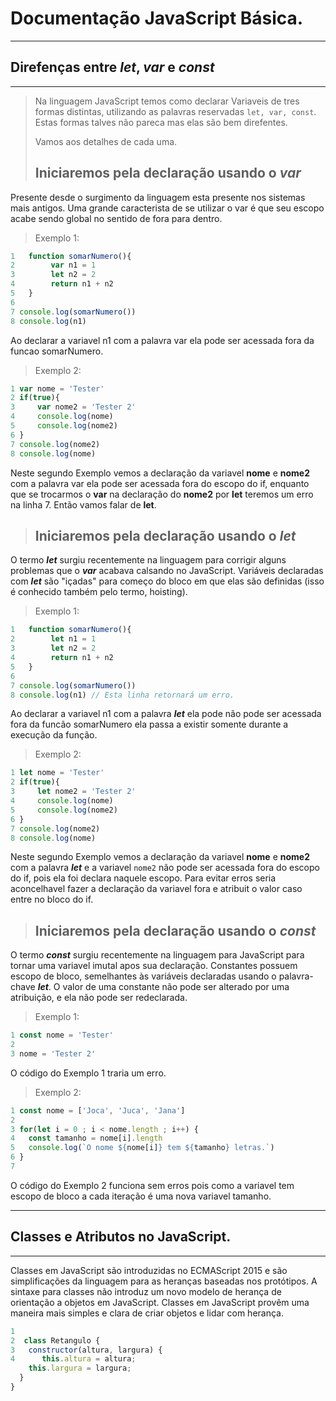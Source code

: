 

# Documentação JavaScript Básica.
---
## Direfenças entre ___let___, ___var___ e ___const___
---
> Na linguagem JavaScript temos como declarar Variaveis de tres formas distintas, utilizando as palavras reservadas `let, var, const`. Estas formas talves não pareca mas elas são bem direfentes.
>
> Vamos aos detalhes de cada uma.
>
> ## Iniciaremos pela declaração usando o ___var___

Presente desde o surgimento da linguagem esta presente nos sistemas mais antigos.
Uma grande caracterista de se utilizar o var é que seu escopo acabe sendo global no sentido de fora para dentro.

> Exemplo 1:
~~~JavaScript
1   function somarNumero(){
2        var n1 = 1
3        let n2 = 2
4        return n1 + n2
5   }
6
7 console.log(somarNumero())
8 console.log(n1)
~~~
Ao declarar a variavel n1 com a palavra var ela pode ser acessada fora da funcao somarNumero.
> Exemplo 2:
~~~JavaScript
1 var nome = 'Tester'
2 if(true){
3     var nome2 = 'Tester 2'
4     console.log(nome)
5     console.log(nome2)
6 }
7 console.log(nome2)
8 console.log(nome)
~~~
Neste segundo Exemplo vemos a declaração da variavel __nome__ e __nome2__ com a palavra var ela pode ser acessada fora do escopo do if, enquanto que se trocarmos o **var** na declaração do __nome2__ por **let** teremos um erro na linha 7.
Então vamos falar de **let**.

> ## Iniciaremos pela declaração usando o ___let___

O termo ___let___ surgiu recentemente na linguagem para corrigir alguns problemas que o ___var___ acabava calsando no JavaScript.
Variáveis declaradas com ___let___ são "içadas" para começo do bloco em que elas são definidas (isso é conhecido também pelo termo, hoisting).

> Exemplo 1:
~~~JavaScript
1   function somarNumero(){
2        let n1 = 1
3        let n2 = 2
4        return n1 + n2
5   }
6
7 console.log(somarNumero())
8 console.log(n1) // Esta linha retornará um erro.
~~~
Ao declarar a variavel n1 com a palavra ___let___ ela pode não pode ser acessada fora da funcão somarNumero ela passa a existir somente durante a execução da função.

> Exemplo 2:

~~~JavaScript
1 let nome = 'Tester'
2 if(true){
3     let nome2 = 'Tester 2'
4     console.log(nome)
5     console.log(nome2)
6 }
7 console.log(nome2)
8 console.log(nome)
~~~
Neste segundo Exemplo vemos a declaração da variavel __nome__ e __nome2__ com a palavra ___let___ e a variavel `nome2` não pode ser acessada fora do escopo do if, pois ela foi declara naquele escopo.
Para evitar erros seria aconcelhavel fazer a declaração da variavel fora e atribuit o valor caso entre no bloco do if.

> ## Iniciaremos pela declaração usando o ___const___
O termo ___const___ surgiu recentemente na linguagem para JavaScript para tornar uma variavel imutal apos sua declaração.
Constantes possuem escopo de bloco, semelhantes às variáveis declaradas usando o palavra-chave ___let___. O valor de uma constante não pode ser alterado por uma atribuição, e ela não pode ser redeclarada.

> Exemplo 1:

~~~JavaScript
1 const nome = 'Tester'
2 
3 nome = 'Tester 2'
~~~
O código do Exemplo 1 traria um erro.

> Exemplo 2:

~~~JavaScript
1 const nome = ['Joca', 'Juca', 'Jana']
2 
3 for(let i = 0 ; i < nome.length ; i++) {
4   const tamanho = nome[i].length
5   console.log(`O nome ${nome[i]} tem ${tamanho} letras.`)
6 }
7
~~~
O código do Exemplo 2 funciona sem erros pois como a variavel tem escopo de bloco a cada iteração é uma nova variavel tamanho.

---
## Classes e Atributos no JavaScript.
---
Classes em JavaScript são introduzidas no ECMAScript 2015 e são simplificações da linguagem para as heranças baseadas nos protótipos. A sintaxe para classes não introduz um novo modelo de herança de orientação a objetos em JavaScript. Classes em JavaScript provêm uma maneira mais simples e clara de criar objetos e lidar com herança.

~~~JavaScript
1  
2  class Retangulo {
3   constructor(altura, largura) {
4      this.altura = altura;
    this.largura = largura;
  }
}
~~~